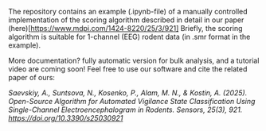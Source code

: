 The repository contains an example (.ipynb-file) of a manually controlled implementation of the scoring algorithm described in detail in our paper (here)[https://www.mdpi.com/1424-8220/25/3/921]
Briefly, the scoring algorithm is suitable for 1-channel (EEG) rodent data (in .smr format in the example).

More documentation? fully automatic version for bulk analysis, and a tutorial video are coming soon!
Feel free to use our software and cite the related paper of ours:

<i>Saevskiy, A., Suntsova, N., Kosenko, P., Alam, M. N., & Kostin, A. (2025). Open-Source Algorithm for Automated Vigilance State Classification Using Single-Channel Electroencephalogram in Rodents. Sensors, 25(3), 921. https://doi.org/10.3390/s25030921</i>

